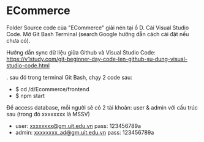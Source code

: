 # ECommerce

Folder Source code của "ECommerce" giải nén tại ổ D. Cài Visual Studio Code. Mở Git Bash Terminal (search Google hướng dẫn cách cài đặt nếu chưa có).

Hướng dẫn sync dữ liệu giữa Github và Visual Studio Code: https://v1study.com/git-beginner-day-code-len-github-su-dung-visual-studio-code.html

. sau đó trong terminal Git Bash, chạy 2 code sau:

- $ cd /d/Ecommerce/frontend
- $ npm start


Để access database, mỗi người sẽ có 2 tài khoản: user & admin với cấu trúc sau (trong đó xxxxxxxx là MSSV)
- user: xxxxxxxx@gm.uit.edu.vn    pass: 123456789a
- admin: xxxxxxxx_ad@gm.uit.edu.vn    pass: 123456789a

